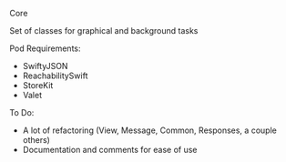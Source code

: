 Core

Set of classes for graphical and background tasks

Pod Requirements:
- SwiftyJSON
- ReachabilitySwift
- StoreKit
- Valet

To Do:
- A lot of refactoring (View, Message, Common, Responses, a couple others)
- Documentation and comments for ease of use
